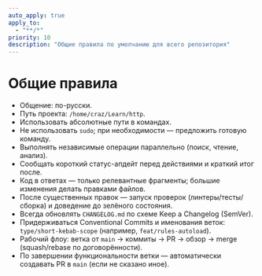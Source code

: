 ```yaml
---
auto_apply: true
apply_to:
  - "**/*"
priority: 10
description: "Общие правила по умолчанию для всего репозитория"
---
```


# Общие правила

- Общение: по-русски.
- Путь проекта: `/home/craz/Learn/http`.
- Использовать абсолютные пути в командах.
- Не использовать `sudo`; при необходимости — предложить готовую команду.
- Выполнять независимые операции параллельно (поиск, чтение, анализ).
- Сообщать короткий статус-апдейт перед действиями и краткий итог после.
- Код в ответах — только релевантные фрагменты; большие изменения делать правками файлов.
- После существенных правок — запуск проверок (линтеры/тесты/сборка) и доведение до зелёного состояния.
- Всегда обновлять `CHANGELOG.md` по схеме Keep a Changelog (SemVer).
- Придерживаться Conventional Commits и именования веток: `type/short-kebab-scope` (например, `feat/rules-autoload`).
- Рабочий флоу: ветка от `main` → коммиты → PR → обзор → merge (squash/rebase по договорённости).
- По завершении функциональности ветки — автоматически создавать PR в `main` (если не сказано иное).
